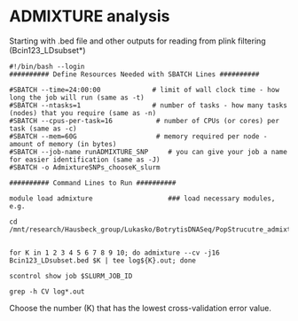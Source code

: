 # ADMIXTURE analysis


Starting with .bed file and other outputs for reading from plink filtering (Bcin123_LDsubset*)

```
#!/bin/bash --login
########## Define Resources Needed with SBATCH Lines ##########

#SBATCH --time=24:00:00             # limit of wall clock time - how long the job will run (same as -t)
#SBATCH --ntasks=1                  # number of tasks - how many tasks (nodes) that you require (same as -n)
#SBATCH --cpus-per-task=16           # number of CPUs (or cores) per task (same as -c)
#SBATCH --mem=60G                    # memory required per node - amount of memory (in bytes)
#SBATCH --job-name runADMIXTURE_SNP     # you can give your job a name for easier identification (same as -J)
#SBATCH -o AdmixtureSNPs_chooseK_slurm

########## Command Lines to Run ##########

module load admixture                   ### load necessary modules, e.g.

cd /mnt/research/Hausbeck_group/Lukasko/BotrytisDNASeq/PopStrucutre_admixture/Plates123


for K in 1 2 3 4 5 6 7 8 9 10; do admixture --cv -j16 Bcin123_LDsubset.bed $K | tee log${K}.out; done

scontrol show job $SLURM_JOB_ID

```

```
grep -h CV log*.out
```
Choose the number (K) that has the lowest cross-validation error value.





